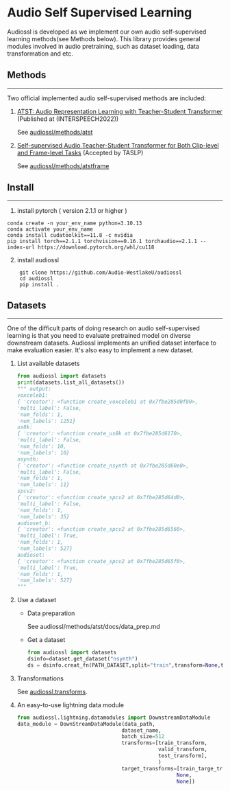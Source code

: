 # Audio Self Supervised Learning 

Audiossl is developed as we implement our own audio self-supervised learning methods(see Methods below). This library provides general modules involved in audio pretraining, such as dataset loading, data transformation and etc.

## Methods
------------------------------

Two official implemented audio self-supervised methods are included:

1. [ATST: Audio Representation Learning with Teacher-Student Transformer](https://arxiv.org/abs/2204.12076) (Published at (INTERSPEECH2022))

    See [audiossl/methods/atst](audiossl/methods/atst)

2. [Self-supervised Audio Teacher-Student Transformer
for Both Clip-level and Frame-level Tasks](https://arxiv.org/abs/2306.04186) (Accepted by TASLP)

    See [audiossl/methods/atstframe](audiossl/methods/atstframe)

## Install
------------------------

1. install pytorch ( version 2.1.1 or higher )


```
conda create -n your_env_name python=3.10.13
conda activate your_env_name
conda install cudatoolkit==11.8 -c nvidia
pip install torch==2.1.1 torchvision==0.16.1 torchaudio==2.1.1 --index-url https://download.pytorch.org/whl/cu118

```

2. install audiossl

```
    git clone https://github.com/Audio-WestlakeU/audiossl
    cd audiossl
    pip install .
```

## Datasets
--------------------------------

One of the difficult parts of doing research on audio self-supervised learning is that you need to evaluate pretrained model on diverse downstream datasets. Audiossl implements an unified dataset interface to make evaluation easier. It's also easy to implement a new dataset.


1. List available datasets

    ```python
    from audiossl import datasets
    print(datasets.list_all_datasets())
    """ output:
    voxceleb1:
    { 'creator': <function create_voxceleb1 at 0x7fbe285d0f80>,
    'multi_label': False,
    'num_folds': 1,
    'num_labels': 1251}
    us8k:
    { 'creator': <function create_us8k at 0x7fbe285d6170>,
    'multi_label': False,
    'num_folds': 10,
    'num_labels': 10}
    nsynth:
    { 'creator': <function create_nsynth at 0x7fbe285d60e0>,
    'multi_label': False,
    'num_folds': 1,
    'num_labels': 11}
    spcv2:
    { 'creator': <function create_spcv2 at 0x7fbe285d64d0>,
    'multi_label': False,
    'num_folds': 1,
    'num_labels': 35}
    audioset_b:
    { 'creator': <function create_spcv2 at 0x7fbe285d6560>,
    'multi_label': True,
    'num_folds': 1,
    'num_labels': 527}
    audioset:
    { 'creator': <function create_spcv2 at 0x7fbe285d65f0>,
    'multi_label': True,
    'num_folds': 1,
    'num_labels': 527}
    """
    ```

2.  Use a dataset

    * Data preparation 

        See audiossl/methods/atst/docs/data_prep.md

    * Get a dataset

        ```python
        from audiossl import datasets
        dsinfo=dataset.get_dataset("nsynth")
        ds = dsinfo.creat_fn(PATH_DATASET,split="train",transform=None,target_transform=None)
        ```
3. Transformations

    See [audiossl.transforms](audiossl/transforms). 

4.  An easy-to-use lightning data module 
    ```python
    from audiossl.lightning.datamodules import DownstreamDataModule
    data_module = DownStreamDataModule(data_path,
                                      dataset_name,
                                      batch_size=512
                                      transforms=[train_transform,
                                                  valid_transform,
                                                  test_transform],
                                                  )
                                      target_transforms=[train_targe_transform,
                                                        None,
                                                        None])
    ```
                                    
